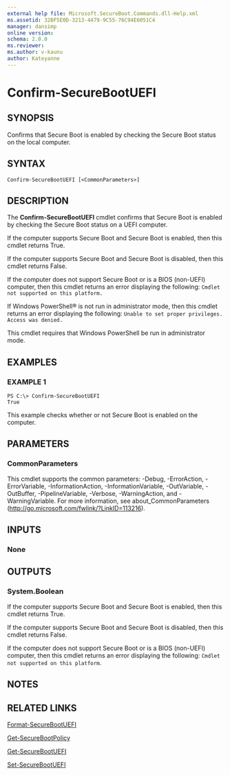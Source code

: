 ```yaml
---
external help file: Microsoft.SecureBoot.Commands.dll-Help.xml
ms.assetid: 32BF5E0D-3213-4479-9C55-76C94E6051C4
manager: dansimp
online version: 
schema: 2.0.0
ms.reviewer:
ms.author: v-kaunu
author: Kateyanne
---
```


# Confirm-SecureBootUEFI

## SYNOPSIS
Confirms that Secure Boot is enabled by checking the Secure Boot status on the local computer.

## SYNTAX

```
Confirm-SecureBootUEFI [<CommonParameters>]
```

## DESCRIPTION
The **Confirm-SecureBootUEFI** cmdlet confirms that Secure Boot is enabled by checking the Secure Boot status on a UEFI computer.

If the computer supports Secure Boot and Secure Boot is enabled, then this cmdlet returns True.

If the computer supports Secure Boot and Secure Boot is disabled, then this cmdlet returns False.

If the computer does not support Secure Boot or is a BIOS (non-UEFI) computer, then this cmdlet returns an error displaying the following: `Cmdlet not supported on this platform.`

If Windows PowerShell® is not run in administrator mode, then this cmdlet returns an error displaying the following: `Unable to set proper privileges.
Access was denied.`

This cmdlet requires that Windows PowerShell be run in administrator mode.

## EXAMPLES

### EXAMPLE 1
```
PS C:\> Confirm-SecureBootUEFI
True
```

This example checks whether or not Secure Boot is enabled on the computer.

## PARAMETERS

### CommonParameters
This cmdlet supports the common parameters: -Debug, -ErrorAction, -ErrorVariable, -InformationAction, -InformationVariable, -OutVariable, -OutBuffer, -PipelineVariable, -Verbose, -WarningAction, and -WarningVariable. For more information, see about_CommonParameters (http://go.microsoft.com/fwlink/?LinkID=113216).

## INPUTS

### None

## OUTPUTS

### System.Boolean
If the computer supports Secure Boot and Secure Boot is enabled, then this cmdlet returns True. 

If the computer supports Secure Boot and Secure Boot is disabled, then this cmdlet returns False. 

If the computer does not support Secure Boot or is a BIOS (non-UEFI) computer, then this cmdlet returns an error displaying the following: `Cmdlet not supported on this platform`.

## NOTES

## RELATED LINKS

[Format-SecureBootUEFI](./Format-SecureBootUEFI.md)

[Get-SecureBootPolicy](./Get-SecureBootPolicy.md)

[Get-SecureBootUEFI](./Get-SecureBootUEFI.md)

[Set-SecureBootUEFI](./Set-SecureBootUEFI.md)


